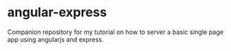 # angular-express
Companion repository for my tutorial on how to server a basic single page app using angularjs and express.
